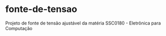 # fonte-de-tensao
Projeto de fonte de tensão ajustável da matéria SSC0180 - Eletrônica para Computação 
